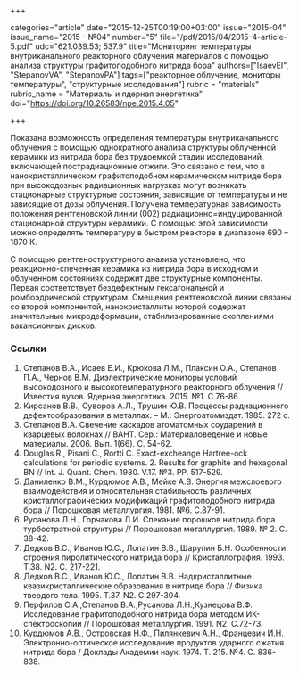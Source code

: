 +++

categories="article"
date="2015-12-25T00:19:00+03:00"
issue="2015-04"
issue_name="2015 - №04"
number="5"
file="/pdf/2015/04/2015-4-article-5.pdf"
udc="621.039.53; 537.9"
title="Мониторинг температуры внутриканального реакторного облучения материалов с помощью анализа структуры графитоподобного нитрида бора"
authors=["IsaevEI", "StepanovVA", "StepanovPA"]
tags=["реакторное облучение, мониторы температуры", "структурные исследования"]
rubric = "materials"
rubric_name = "Материалы и ядерная энергетика"
doi="https://doi.org/10.26583/npe.2015.4.05"

+++

Показана возможность определения температуры внутриканального облучения с помощью однократного анализа структуры облученной керамики из нитрида бора без трудоемкой стадии исследований, включающей пострадиационные отжиги. Это связано с тем, что в нанокристаллическом графитоподобном керамическом нитриде бора при высокодозных радиационных нагрузках могут возникать стационарные структурные состояния, зависящие от температуры и не зависящие от дозы облучения. Получена температурная зависимость положения рентгеновской линии (002) радиационно=индуцированной стационарной структуры керамики. С помощью этой зависимости можно определять температуру в быстром реакторе в диапазоне 690 – 1870 K.

С помощью рентгеноструктурного анализа установлено, что реакционно-спеченная керамика из нитрида бора в исходном и облученном состояниях содержит две структурные компоненты. Первая соответствует бездефектным гексагональной и ромбоэдрической структурам. Смещения рентгеновской линии связаны со второй компонентой, нанокристаллиты которой содержат значительные микродеформации, стабилизированные скоплениями вакансионных дисков.

### Ссылки

1. Степанов В.А., Исаев Е.И., Крюкова Л.М., Плаксин О.А., Степанов П.А., Чернов В.М. Диэлектрические мониторы условий высокодозного и высокотемпературного реакторного облучения // Известия вузов. Ядерная энергетика. 2015. №1. С.76-86.
2. Кирсанов В.В., Суворов А.Л., Трушин Ю.В. Процессы радиационного дефектообразования в металлах. – М.: Энергоатомиздат. 1985. 272 с.
3. Степанов В.А. Свечение каскадов атоматомных соударений в кварцевых волокнах // ВАНТ. Сер.: Материаловедение и новые материалы. 2006. Вып. 1(66). С. 54-62.
4. Douglas R., Pisani C., Rortti C. Exact-excheange Hartree-ock calculations for periodic systems. 2. Results for graphite and hexagonal BN // Int. J. Quant. Chem. 1980. V.17. №3. PP. 517-529.
5. Даниленко В.М., Курдюмов А.В., Мейке А.В. Энергия межслоевого взаимодействия и относительная стабильность различных кристаллографических модификаций графитоподобного нитрида бора // Порошковая металлургия. 1981. №6. С.87-91.
6. Русанова Л.Н., Горчакова Л.И. Спекание порошков нитрида бора турбостратной структуры // Порошковая металлургия. 1989. № 2. С. 38-42.
7. Дедков В.С., Иванов Ю.С., Лопатин В.В., Шарупин Б.Н. Особенности строения пиролитического нитрида бора // Кристаллография. 1993. Т.38. N2. С. 217-221.
8. Дедков В.С., Иванов Ю.С., Лопатин В.В. Надкристаллитные квазикристаллические образования в нитриде бора // Физика твердого тела. 1995. Т.37. N2. С.297-304.
9. Перфилов С.А.,Степанов В.А.,Русанова Л.Н.,Кузнецова В.Ф. Исследование графитоподобного нитрида бора методом ИК-спектроскопии // Порошковая металлургия. 1991. N2. С.72-73.
10. Курдюмов А.В., Островская Н.Ф., Пилянкевич А.Н., Францевич И.Н. Электронно-оптическое исследование продуктов ударного сжатия нитрида бора / Доклады Академии наук. 1974. Т. 215. №4. С. 836-838.